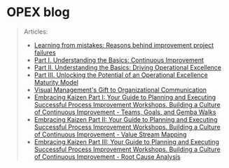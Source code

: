 # OPEX blog
>Articles:
>- [Learning from mistakes: Reasons behind improvement project failures](https://github.com/charleennewland/blog/blob/post02/process_improvement_failures.md)
>- [Part I. Understanding the Basics: Continuous Improvement](https://github.com/charleennewland/blog/blob/main/operational_excellence_pt1.md)
>- [Part II. Understanding the Basics: Driving Operational Excellence](https://github.com/charleennewland/blog/blob/main/operational_excellence_pt2.md)
>- [Part III. Unlocking the Potential of an Operational Excellence Maturity Model](https://github.com/charleennewland/blog/blob/main/operational_excellence_maturity_model.md)
>- [Visual Management's Gift to Organizational Communication](https://github.com/charleennewland/blog/blob/post03/visual_management.md)    
>- [Embracing Kaizen Part I: Your Guide to Planning and Executing Successful Process Improvement Workshops. Building a Culture of Continuous Improvement - Teams, Goals, and Gemba Walks](https://github.com/charleennewland/blog/blob/main/kaizen_workshops.md)    
>- [Embracing Kaizen Part II: Your Guide to Planning and Executing Successful Process Improvement Workshops. Building a Culture of Continuous Improvement - Value Stream Mapping](https://github.com/charleennewland/blog/blob/main/kaizen_workshop_2.md)    
>- [Embracing Kaizen Part III: Your Guide to Planning and Executing Successful Process Improvement Workshops. Building a Culture of Continuous Improvement - Root Cause Analysis](https://github.com/charleennewland/blog/blob/main/kaizen_workshop_3.md)  
